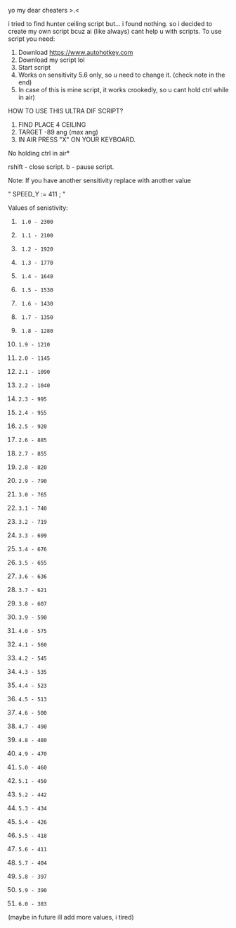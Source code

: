 yo my dear cheaters >.<

i tried to find hunter ceiling script but... i found nothing.
so i decided to create my own script bcuz ai (like always) cant help u with scripts. To use script you need:

1) Download https://www.autohotkey.com
2) Download my script lol
3) Start script
4) Works on sensitivity 5.6 only, so u need to change it. (check note in the end)
5) In case of this is mine script, it works crookedly, so u cant hold ctrl while in air) 

HOW TO USE THIS ULTRA DIF SCRIPT?

1) FIND PLACE 4 CEILING
2) TARGET -89 ang (max ang)
3) IN AIR PRESS "X" ON YOUR KEYBOARD.

No holding ctrl in air*

rshift - close script.
b - pause script.

Note: 
If you have another sensitivity replace with another value

" SPEED_Y := 411 ; "

Values of senistivity:

1)      1.0 - 2300
2)      1.1 - 2100
3)      1.2 - 1920
4)      1.3 - 1770
5)      1.4 - 1640
6)      1.5 - 1530
7)      1.6 - 1430
8)      1.7 - 1350
9)      1.8 - 1280
10)     1.9 - 1210
11)     2.0 - 1145
12)     2.1 - 1090
13)     2.2 - 1040
14)     2.3 - 995
15)     2.4 - 955
16)     2.5 - 920
17)     2.6 - 885
18)     2.7 - 855
19)     2.8 - 820
20)     2.9 - 790
21)     3.0 - 765
22)     3.1 - 740
23)     3.2 - 719
24)     3.3 - 699
25)     3.4 - 676
26)     3.5 - 655
27)     3.6 - 636
28)     3.7 - 621
29)     3.8 - 607
30)     3.9 - 590
31)     4.0 - 575
32)     4.1 - 560
33)     4.2 - 545
34)     4.3 - 535
35)     4.4 - 523
36)     4.5 - 513
37)     4.6 - 500
38)     4.7 - 490
39)     4.8 - 480
40)     4.9 - 470
41)     5.0 - 460
42)     5.1 - 450
43)     5.2 - 442
44)     5.3 - 434
45)     5.4 - 426
46)     5.5 - 418
47)     5.6 - 411
48)     5.7 - 404
49)     5.8 - 397
50)     5.9 - 390
51)     6.0 - 383
(maybe in future ill add more values, i tired)